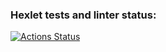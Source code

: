 ### Hexlet tests and linter status:
[![Actions Status](https://github.com/sol-un/devops-for-programmers-project-lvl1/workflows/hexlet-check/badge.svg)](https://github.com/sol-un/devops-for-programmers-project-lvl1/actions)
